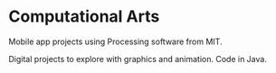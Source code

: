# Computational Arts

Mobile app projects using Processing software from MIT. 

Digital projects to explore with graphics and animation. 
Code in Java. 




